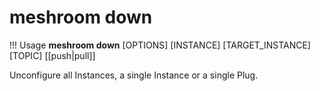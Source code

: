 # meshroom down

!!! Usage
    **meshroom down** [OPTIONS] [INSTANCE] [TARGET_INSTANCE] [TOPIC]
                     [[push|pull]]

Unconfigure all Instances, a single Instance or a single Plug.
